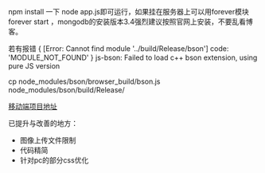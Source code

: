npm install 一下 node app.js即可运行，如果挂在服务器上可以用forever模块 forever start ，mongodb的安装版本3.4强烈建议按照官网上安装，不要乱看博客。

若有报错
{ [Error: Cannot find module '../build/Release/bson'] code: 'MODULE_NOT_FOUND' } 
  js-bson: Failed to load c++ bson extension, using pure JS version
  
cp node_modules/bson/browser_build/bson.js node_modules/bson/build/Release/

[移动端项目地址](https://201585052.github.io/fml)

已提升与改善的地方：

* 图像上传文件限制
* 代码精简
* 针对pc的部分css优化
